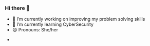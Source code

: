 ### Hi there 👋


<!--**DnyaneshwariKolapkar/DnyaneshwariKolapkar** is a ✨ _special_ ✨ repository because its `README.md` (this file) appears on your GitHub profile.

Here are some ideas to get you started:
--->
- 🔭 I’m currently working on improving my problem solving skills
- 🌱 I’m currently learning CyberSecurity
- 😄 Pronouns: She/her
<!---
- 👯 I’m looking to collaborate on ...
- 🤔 I’m looking for help with ...
- 💬 Ask me about ...
- 📫 How to reach me: ...
--->

- 

